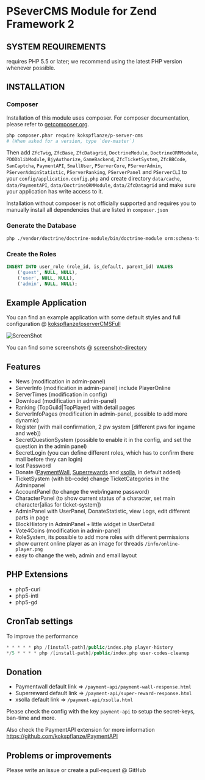 # PSeverCMS Module for Zend Framework 2

## SYSTEM REQUIREMENTS

requires PHP 5.5 or later; we recommend using the latest PHP version whenever possible.

## INSTALLATION

### Composer

Installation of this module uses composer. For composer documentation, please refer to
[getcomposer.org](http://getcomposer.org/).

```sh
php composer.phar require kokspflanze/p-server-cms
# (When asked for a version, type `dev-master`)
```

Then add `ZfcTwig`, `ZfcBase`, `ZfcDatagrid`, `DoctrineModule`, `DoctrineORMModule`, `PDODblibModule`, `BjyAuthorize`, `GameBackend`, `ZfcTicketSystem`,
`ZfcBBCode`, `SanCaptcha`, `PaymentAPI`, `SmallUser`, `PServerCore`, `PServerAdmin`, `PServerAdminStatistic`, `PServerRanking`, `PServerPanel` and `PServerCLI`
 to your `config/application.config.php` and create directory
`data/cache`, `data/PaymentAPI`, `data/DoctrineORMModule`, `data/ZfcDatagrid` and make sure your application has write access to it.

Installation without composer is not officially supported and requires you to manually install all dependencies
that are listed in `composer.json`

### Generate the Database

```sh
php ./vendor/doctrine/doctrine-module/bin/doctrine-module orm:schema-tool:create
```

### Create the Roles

```sql
INSERT INTO user_role (role_id, is_default, parent_id) VALUES
    ('guest', NULL, NULL),
    ('user', NULL, NULL),
    ('admin', NULL, NULL);
```

## Example Application

You can find an example application with some default styles and full configuration @ [kokspflanze/pserverCMSFull](https://github.com/kokspflanze/pserverCMSFull)

![ScreenShot](https://raw.github.com/kokspflanze/PServerCMS/master/docs/screenshots/news.png)

You can find some screenshots @ [screenshot-directory](https://github.com/kokspflanze/PServerCMS/blob/master/docs/screenshots)

## Features

- News (modification in admin-panel)
- ServerInfo (modification in admin-panel) include PlayerOnline
- ServerTimes (modification in config)
- Download (modification in admin-panel)
- Ranking (TopGuild|TopPlayer) with detail pages
- ServerInfoPages (modification in admin-panel, possible to add more dynamic)
- Register (with mail confirmation, 2 pw system [different pws for ingame and web])
- SecretQuestionSystem (possible to enable it in the config, and set the question in the admin panel)
- SecretLogin (you can define different roles, which has to confirm there mail before they can login)
- lost Password
- Donate ([PaymentWall](https://www.paymentwall.com), [Superrewards](http://superrewards.com/) and [xsolla](http://xsolla.com/), in default added)
- TicketSystem (with bb-code) change TicketCategories in the Adminpanel
- AccountPanel (to change the web/ingame password)
- CharacterPanel (to show current status of a character, set main character[alias for ticket-system])
- AdminPanel with UserPanel, DonateStatistic, view Logs, edit different parts in page
- BlockHistory in AdminPanel + little widget in UserDetail
- Vote4Coins (modification in admin-panel)
- RoleSystem, its possible to add more roles with different permissions
- show current online player as an image for threads `/info/online-player.png`
- easy to change the web, admin and email layout

## PHP Extensions

- php5-curl
- php5-intl
- php5-gd

## CronTab settings

To improve the performance

```php
* * * * * php /[install-path]/public/index.php player-history
*/5 * * * * php /[install-path]/public/index.php user-codes-cleanup
```

## Donation

- Paymentwall default link => `/payment-api/payment-wall-response.html`
- Superreward default link => `/payment-api/super-reward-response.html`
- xsolla default link => `/payment-api/xsolla.html`

Please check the config with the key `payment-api` to setup the secret-keys, ban-time and more.

Also check the PaymentAPI extension for more information https://github.com/kokspflanze/PaymentAPI

## Problems or improvements

Please write an issue or create a pull-request @ GitHub